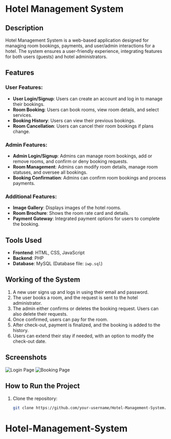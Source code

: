 # Hotel Management System

## Description
Hotel Management System is a web-based application designed for managing room bookings, payments, and user/admin interactions for a hotel. The system ensures a user-friendly experience, integrating features for both users (guests) and hotel administrators.

## Features

### User Features:
- **User Login/Signup**: Users can create an account and log in to manage their bookings.
- **Room Booking**: Users can book rooms, view room details, and select services.
- **Booking History**: Users can view their previous bookings.
- **Room Cancellation**: Users can cancel their room bookings if plans change.

### Admin Features:
- **Admin Login/Signup**: Admins can manage room bookings, add or remove rooms, and confirm or deny booking requests.
- **Room Management**: Admins can modify room details, manage room statuses, and oversee all bookings.
- **Booking Confirmation**: Admins can confirm room bookings and process payments.

### Additional Features:
- **Image Gallery**: Displays images of the hotel rooms.
- **Room Brochure**: Shows the room rate card and details.
- **Payment Gateway**: Integrated payment options for users to complete the booking.

## Tools Used
- **Frontend**: HTML, CSS, JavaScript
- **Backend**: PHP
- **Database**: MySQL (Database file: `iwp.sql`)

## Working of the System

1. A new user signs up and logs in using their email and password.
2. The user books a room, and the request is sent to the hotel administrator.
3. The admin either confirms or deletes the booking request. Users can also delete their requests.
4. Once confirmed, users can pay for the room.
5. After check-out, payment is finalized, and the booking is added to the history.
6. Users can extend their stay if needed, with an option to modify the check-out date.

## Screenshots
![Login Page](Images/screenshot1.png)
![Booking Page](Images/screenshot2.png)

## How to Run the Project

1. Clone the repository:
   ```bash
   git clone https://github.com/your-username/Hotel-Management-System.git
# Hotel-Management-System
